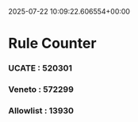2025-07-22 10:09:22.606554+00:00
# Rule Counter 
 ### UCATE : 520301

 ### Veneto : 572299

 ### Allowlist : 13930